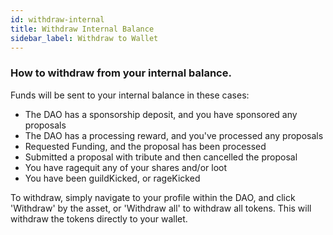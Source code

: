 ```yaml
---
id: withdraw-internal
title: Withdraw Internal Balance
sidebar_label: Withdraw to Wallet
---
```


### How to withdraw from your internal balance.

Funds will be sent to your internal balance in these cases:

- The DAO has a sponsorship deposit, and you have sponsored any proposals
- The DAO has a processing reward, and you've processed any proposals
- Requested Funding, and the proposal has been processed
- Submitted a proposal with tribute and then cancelled the proposal
- You have ragequit any of your shares and/or loot
- You have been guildKicked, or rageKicked

To withdraw, simply navigate to your profile within the DAO, and click 'Withdraw' by the asset, or 'Withdraw all' to withdraw all tokens. This will withdraw the tokens directly to your wallet.
